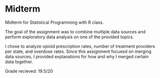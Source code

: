 # Midterm

Midterm for Statistical Programming with R class. 

The goal of the assignment was to combine multiple data sources and perform exploratory data analysis on one of the provided topics.

I chose to analyze opioid prescription rates, number of treatment providers per state, and overdose rates. Since this assignment focuesd on merging data sources, I provided explanations for how and why I merged certain data together.

Grade recieved: 19.5/20

